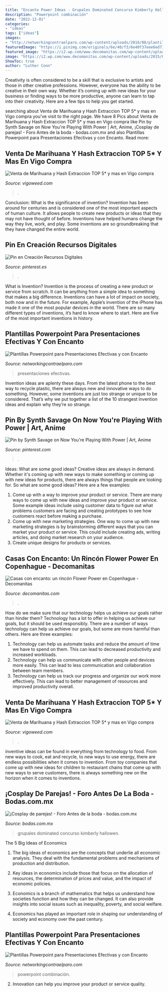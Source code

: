 ```yaml
---
title: "Encanto Power Ideas - Grupales Dominated Concurso Kimberly Hallowen"
description: "Powerpoint combinación"
date: "2022-12-01"
categories:
- "ideas"
tags: ["ideas"]
images:
- "http://networkingcontraelparo.com/wp-content/uploads/2016/08/plantillas-para-power-point-presentaciones-cuatricolor.png"
featuredImage: "https://i.pinimg.com/originals/6e/40/f3/6e40f37eee6ed718b141bb0487bebf65.png"
featured_image: "https://i2.wp.com/www.decomanitas.com/wp-content/uploads/2015/06/Casas-con-encanto-un-rincón-Flower-Power-en-Copenhague-8.jpg?ssl=1"
image: "https://i2.wp.com/www.decomanitas.com/wp-content/uploads/2015/06/Casas-con-encanto-un-rincón-Flower-Power-en-Copenhague-8.jpg?ssl=1"
ShowToc: true
author: "Luther Conn"
---
```



Creativity is often considered to be a skill that is exclusive to artists and those in other creative professions. However, everyone has the ability to be creative in their own way. Whether it’s coming up with new ideas for your business or finding ways to be more productive, anyone can learn to tap into their creativity. Here are a few tips to help you get started.

	

		
searching about Venta de Marihuana y Hash Extraccion TOP 5* y mas en Vigo compra you've visit to the right page. We have 8 Pics about Venta de Marihuana y Hash Extraccion TOP 5* y mas en Vigo compra like Pin by Synth Savage on Now You&#039;re Playing With Power | Art, Anime, ¡Cosplay de parejas! - Foro Antes de la boda - bodas.com.mx and also Plantillas Powerpoint para Presentaciones Efectivas y con Encanto. Read more:
		
    
## Venta De Marihuana Y Hash Extraccion TOP 5* Y Mas En Vigo Compra

<img loading=lazy src="https://vigoweed.com/wp-content/uploads/2020/09/IMG-20200728-WA0040.jpg" onerror="this.onerror=null;this.src='https://tse2.mm.bing.net/th?id=OIP.pECiQiyUp9lH-A2BKW5X7QHaJ4&amp;pid=15.1';" alt="Venta de Marihuana y Hash Extraccion TOP 5* y mas en Vigo compra">

_Source: vigoweed.com_

>. 

	

Conclusion: What is the significance of invention?
Invention has been around for centuries and is considered one of the most important aspects of human culture. It allows people to create new products or ideas that they may not have thought of before. Inventions have helped humans change the way they live, work, and play. Some inventions are so groundbreaking that they have changed the entire world.

    
## Pin En Creación Recursos Digitales

<img loading=lazy src="https://i.pinimg.com/originals/6e/40/f3/6e40f37eee6ed718b141bb0487bebf65.png" onerror="this.onerror=null;this.src='https://tse3.mm.bing.net/th?id=OIP.Ws9Zb89Vn3zXDmnkGDei5wHaHa&amp;pid=15.1';" alt="Pin en Creación Recursos Digitales">

_Source: pinterest.es_

>. 

	

What is Invention?
Invention is the process of creating a new product or service from scratch. It can be anything from a simple idea to something that makes a big difference. Inventions can have a lot of impact on society, both now and in the future. For example, Apple’s invention of the iPhone has made it one of the most popular devices in the world. There are so many different types of inventions, it’s hard to know where to start. Here are five of the most important inventions in history.

    
## Plantillas Powerpoint Para Presentaciones Efectivas Y Con Encanto

<img loading=lazy src="http://networkingcontraelparo.com/wp-content/uploads/2016/08/plantillas-para-power-point-presentaciones-cuatricolor.png" onerror="this.onerror=null;this.src='https://tse3.mm.bing.net/th?id=OIP.3VSZ7avq3vZSyz0c_DREYQHaHa&amp;pid=15.1';" alt="Plantillas Powerpoint para Presentaciones Efectivas y con Encanto">

_Source: networkingcontraelparo.com_

>presentaciones efectivas. 

	

Invention ideas are aplenty these days. From the latest phone to the best way to recycle plastic, there are always new and innovative ways to do something. However, some inventions are just too strange or unique to be considered. That’s why we put together a list of the 10 strangest invention ideas and explain why they’re so strange.

    
## Pin By Synth Savage On Now You&#039;re Playing With Power | Art, Anime

<img loading=lazy src="https://i.pinimg.com/736x/83/ba/15/83ba154263ec0fe352ebdaa375ffa7e1.jpg" onerror="this.onerror=null;this.src='https://tse4.mm.bing.net/th?id=OIP.FhDxAgQMjkPWYxgAInSlRQHaEy&amp;pid=15.1';" alt="Pin by Synth Savage on Now You&#039;re Playing With Power | Art, Anime">

_Source: pinterest.com_

>. 

	

Ideas: What are some good ideas?
Creative ideas are always in demand. Whether it's coming up with new ways to make something or coming up with new ideas for products, there are always things that people are looking for. So what are some good ideas? Here are a few examples: 
1. Come up with a way to improve your product or service. There are many ways to come up with new ideas and improve your product or service. Some example ideas include using customer data to figure out what problems customers are facing and creating prototypes to see how customers react before making a purchase. 
2. Come up with new marketing strategies. One way to come up with new marketing strategies is by brainstorming different ways that you can market your product or service. This could include creating ads, writing articles, and doing market research on your audience. 
3. Create unique designs for products or services.

    
## Casas Con Encanto: Un Rincón Flower Power En Copenhague - Decomanitas

<img loading=lazy src="https://i2.wp.com/www.decomanitas.com/wp-content/uploads/2015/06/Casas-con-encanto-un-rincón-Flower-Power-en-Copenhague-8.jpg?ssl=1" onerror="this.onerror=null;this.src='https://tse1.mm.bing.net/th?id=OIP.oIj-Z1HdXa4-cHeYNIbEzQHaLc&amp;pid=15.1';" alt="Casas con encanto: un rincón Flower Power en Copenhague - Decomanitas">

_Source: decomanitas.com_

>. 

	

How do we make sure that our technology helps us achieve our goals rather than hinder them?
Technology has a lot to offer in helping us achieve our goals, but it should be used responsibly. There are a number of ways technology can help us achieve our goals, but some are more harmful than others. Here are three examples: 
1. Technology can help us automate tasks and reduce the amount of time we have to spend on them. This can lead to decreased productivity and increased workloads. 
2. Technology can help us communicate with other people and devices more easily. This can lead to less communication and collaboration between team members. 
3. Technology can help us track our progress and organize our work more effectively. This can lead to better management of resources and improved productivity overall.

    
## Venta De Marihuana Y Hash Extraccion TOP 5* Y Mas En Vigo Compra

<img loading=lazy src="https://vigoweed.com/wp-content/uploads/2020/09/IMG-20200728-WA0040-768x1024.jpg" onerror="this.onerror=null;this.src='https://tse3.mm.bing.net/th?id=OIP.8q9LX4UQxnUPk7Gdj6gLkQHaJ4&amp;pid=15.1';" alt="Venta de Marihuana y Hash Extraccion TOP 5* y mas en Vigo compra">

_Source: vigoweed.com_

>. 

	

inventive ideas can be found in everything from technology to food. From new ways to cook, eat and recycle, to new ways to use energy, there are endless possibilities when it comes to invention. From toy companies that come up with new ideas for children to restaurant chains that come up with new ways to serve customers, there is always something new on the horizon when it comes to inventions.

    
## ¡Cosplay De Parejas! - Foro Antes De La Boda - Bodas.com.mx

<img loading=lazy src="https://cdn0.bodas.net/usuarios/fotos/4/7/8/2/cfb_724092.jpg" onerror="this.onerror=null;this.src='https://tse3.mm.bing.net/th?id=OIP.qh7HPZqgkuZJPR89NCPBywAAAA&amp;pid=15.1';" alt="¡Cosplay de parejas! - Foro Antes de la boda - bodas.com.mx">

_Source: bodas.com.mx_

>grupales dominated concurso kimberly hallowen. 

	

The 5 Big Ideas of Economics
1. The big ideas of economics are the concepts that underlie all economic analysis. They deal with the fundamental problems and mechanisms of production and distribution.
2. Key ideas in economics include those that focus on the allocation of resources, the determination of prices and value, and the impact of economic policies.

3. Economics is a branch of mathematics that helps us understand how societies function and how they can be changed. It can also provide insights into social issues such as inequality, poverty, and social welfare.

4. Economics has played an important role in shaping our understanding of society and economy over the past century.

    
## Plantillas Powerpoint Para Presentaciones Efectivas Y Con Encanto

<img loading=lazy src="https://networkingcontraelparo.com/wp-content/uploads/2016/08/plantillas-para-power-point-presentaciones-rojo-10.png" onerror="this.onerror=null;this.src='https://tse1.mm.bing.net/th?id=OIP.4xZHONHbQLtvh2Gl1WwocAHaHa&amp;pid=15.1';" alt="Plantillas Powerpoint para Presentaciones Efectivas y con Encanto">

_Source: networkingcontraelparo.com_

>powerpoint combinación. 

	

2. Innovation can help you improve your product or service quality.

